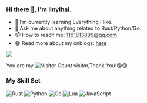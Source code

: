 ### Hi there 👋, I'm linyihai.

- 🌱 I’m currently learning Everything I like.
- 💬 Ask me about anything related to Rust/Python/Go.
- 📫 How to reach me: 1161813899@qq.com
- 😄 Read more about my cnblogs: [here](https://www.cnblogs.com/linyihai/)

![](https://github-readme-stats.vercel.app/api?username=linyihai&show_icons=true&theme=transparent)

You are my ![Visitor Count](https://profile-counter.glitch.me/linyihai/count.svg) visitor,Thank You!:kissing_heart::kissing_heart:

### My Skill Set

![Rust](https://img.shields.io/badge/Rust-000000?style=for-the-badge&logo=rust&logoColor=white)
![Python](https://img.shields.io/badge/Python-3776AB?style=for-the-badge&logo=python&logoColor=white)
![Go](https://img.shields.io/badge/Go-00ADD8?style=for-the-badge&logo=go&logoColor=white)
![Lua](https://img.shields.io/badge/Lua-2C2D72?style=for-the-badge&logo=lua&logoColor=white)
![JavaScript](https://img.shields.io/badge/JavaScript-323330?style=for-the-badge&logo=javascript&logoColor=F7DF1E)
